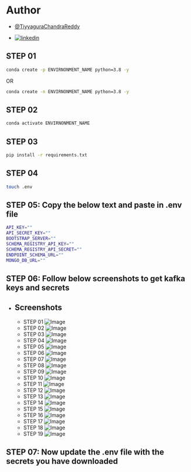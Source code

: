 # Author

- [@TiyyaguraChandraReddy](https://www.github.com/TiyyaguraChandraReddy)

- [![linkedin](https://img.shields.io/badge/linkedin-0A66C2?style=for-the-badge&logo=linkedin&logoColor=white)](https://www.linkedin.com/in/tiyyagurachandrareddy)

## STEP 01

```bash
conda create -p ENVIRNONMENT_NAME python=3.8 -y
```

OR

```bash
conda create -n ENVIRNONMENT_NAME python=3.8 -y
```

## STEP 02

```bash
conda activate ENVIRNONMENT_NAME
```

## STEP 03

```bash
pip install -r requirements.txt
```

## STEP 04

```bash
touch .env
```

## STEP 05: Copy the below text and paste in .env file

```bash
API_KEY=""
API_SECRET_KEY=""
BOOTSTRAP_SERVER=""
SCHEMA_REGISTRY_API_KEY=""
SCHEMA_REGISTRY_API_SECRET=""
ENDPOINT_SCHEMA_URL=""
MONGO_DB_URL=""
```

## STEP 06: Follow below screenshots to get kafka keys and secrets

- ## Screenshots

  - STEP 01 ![Image](https://github.com/TiyyaguraChandraReddy/Sensor-Fault-Detection-Kafka-Pipeline/blob/dev/docs/images/STEP%201.png)
  - STEP 02 ![Image](https://github.com/TiyyaguraChandraReddy/Sensor-Fault-Detection-Kafka-Pipeline/blob/dev/docs/images/STEP%202.png)
  - STEP 03 ![Image](https://github.com/TiyyaguraChandraReddy/Sensor-Fault-Detection-Kafka-Pipeline/blob/dev/docs/images/STEP%203.png)
  - STEP 04 ![Image](https://github.com/TiyyaguraChandraReddy/Sensor-Fault-Detection-Kafka-Pipeline/blob/dev/docs/images/STEP%204.png)
  - STEP 05 ![Image](https://github.com/TiyyaguraChandraReddy/Sensor-Fault-Detection-Kafka-Pipeline/blob/dev/docs/images/STEP%205.png)
  - STEP 06 ![Image](https://github.com/TiyyaguraChandraReddy/Sensor-Fault-Detection-Kafka-Pipeline/blob/dev/docs/images/STEP%206.png)
  - STEP 07 ![Image](https://github.com/TiyyaguraChandraReddy/Sensor-Fault-Detection-Kafka-Pipeline/blob/dev/docs/images/STEP%207.png)
  - STEP 08 ![Image](https://github.com/TiyyaguraChandraReddy/Sensor-Fault-Detection-Kafka-Pipeline/blob/dev/docs/images/STEP%208.png)
  - STEP 09 ![Image](https://github.com/TiyyaguraChandraReddy/Sensor-Fault-Detection-Kafka-Pipeline/blob/dev/docs/images/STEP%209.png)
  - STEP 10 ![Image](https://github.com/TiyyaguraChandraReddy/Sensor-Fault-Detection-Kafka-Pipeline/blob/dev/docs/images/STEP%2010.png)
  - STEP 11 ![Image](https://github.com/TiyyaguraChandraReddy/Sensor-Fault-Detection-Kafka-Pipeline/blob/dev/docs/images/STEP%2011.png)
  - STEP 12 ![Image](https://github.com/TiyyaguraChandraReddy/Sensor-Fault-Detection-Kafka-Pipeline/blob/dev/docs/images/STEP%2012.png)
  - STEP 13 ![Image](https://github.com/TiyyaguraChandraReddy/Sensor-Fault-Detection-Kafka-Pipeline/blob/dev/docs/images/STEP%2013.png)
  - STEP 14 ![Image](https://github.com/TiyyaguraChandraReddy/Sensor-Fault-Detection-Kafka-Pipeline/blob/dev/docs/images/STEP%2014.png)
  - STEP 15 ![Image](https://github.com/TiyyaguraChandraReddy/Sensor-Fault-Detection-Kafka-Pipeline/blob/dev/docs/images/STEP%2015.png)
  - STEP 16 ![Image](https://github.com/TiyyaguraChandraReddy/Sensor-Fault-Detection-Kafka-Pipeline/blob/dev/docs/images/STEP%2016.png)
  - STEP 17 ![Image](https://github.com/TiyyaguraChandraReddy/Sensor-Fault-Detection-Kafka-Pipeline/blob/dev/docs/images/STEP%2017.png)
  - STEP 18 ![Image](https://github.com/TiyyaguraChandraReddy/Sensor-Fault-Detection-Kafka-Pipeline/blob/dev/docs/images/STEP%2018.png)
  - STEP 19 ![Image](https://github.com/TiyyaguraChandraReddy/Sensor-Fault-Detection-Kafka-Pipeline/blob/dev/docs/images/STEP%2019.png)

## STEP 07: Now update the .env file with the secrets you have downloaded
